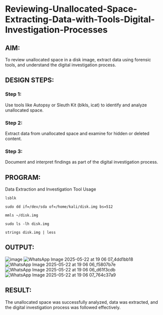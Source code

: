 # Reviewing-Unallocated-Space-Extracting-Data-with-Tools-Digital-Investigation-Processes
## AIM:
To review unallocated space in a disk image, extract data using forensic tools, and understand the digital investigation process.

## DESIGN STEPS:
### Step 1:
Use tools like Autopsy or Sleuth Kit (blkls, icat) to identify and analyze unallocated space.

### Step 2:
Extract data from unallocated space and examine for hidden or deleted content.

### Step 3:
Document and interpret findings as part of the digital investigation process.

## PROGRAM:
Data Extraction and Investigation Tool Usage
```
lsblk
```
```
sudo dd if=/dev/sda of=/home/kali/disk.img bs=512
```
```
mmls ~/disk.img
```
```
sudo ls -lh disk.img
```
```
strings disk.img | less
```
## OUTPUT:
![image](https://github.com/user-attachments/assets/c60ebac1-fc97-4ae8-bceb-a5d4cc7a3493)
![WhatsApp Image 2025-05-22 at 19 06 07_4dd1bb18](https://github.com/user-attachments/assets/eb4d6223-09a0-43b6-8e8c-7efd4e4c911a)
![WhatsApp Image 2025-05-22 at 19 06 06_f5807b7e](https://github.com/user-attachments/assets/35f6778b-8228-4124-8397-4e73820a9acc)
![WhatsApp Image 2025-05-22 at 19 06 06_d61f3cdb](https://github.com/user-attachments/assets/469ebdc5-f803-4ea0-9dd8-044a21081409)
![WhatsApp Image 2025-05-22 at 19 06 07_764c37a9](https://github.com/user-attachments/assets/76db16a2-276a-4d37-9175-92f362024844)

## RESULT:
The unallocated space was successfully analyzed, data was extracted, and the digital investigation process was followed effectively.

